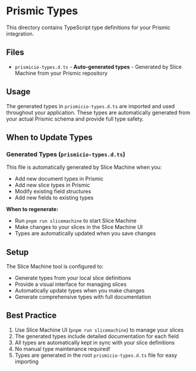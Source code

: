 # Prismic Types

This directory contains TypeScript type definitions for your Prismic integration.

## Files

- `prismicio-types.d.ts` - **Auto-generated types** - Generated by Slice Machine from your Prismic repository

## Usage

The generated types in `prismicio-types.d.ts` are imported and used throughout your application. These types are automatically generated from your actual Prismic schema and provide full type safety.

## When to Update Types

### Generated Types (`prismicio-types.d.ts`)

This file is automatically generated by Slice Machine when you:

- Add new document types in Prismic
- Add new slice types in Prismic
- Modify existing field structures
- Add new fields to existing types

**When to regenerate:**

- Run `pnpm run slicemachine` to start Slice Machine
- Make changes to your slices in the Slice Machine UI
- Types are automatically updated when you save changes

## Setup

The Slice Machine tool is configured to:

- Generate types from your local slice definitions
- Provide a visual interface for managing slices
- Automatically update types when you make changes
- Generate comprehensive types with full documentation

## Best Practice

1. Use Slice Machine UI (`pnpm run slicemachine`) to manage your slices
2. The generated types include detailed documentation for each field
3. All types are automatically kept in sync with your slice definitions
4. No manual type maintenance required!
5. Types are generated in the root `prismicio-types.d.ts` file for easy importing
